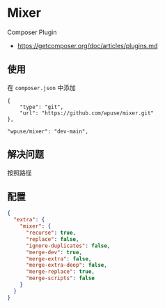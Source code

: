 # Mixer

Composer Plugin

- https://getcomposer.org/doc/articles/plugins.md

## 使用

在 `composer.json` 中添加

```
{
    "type": "git",
    "url": "https://github.com/wpuse/mixer.git"
},

"wpuse/mixer": "dev-main",
```

## 解决问题

按照路径

## 配置

```json
{
  "extra": {
    "mixer": {
      "recurse": true,
      "replace": false,
      "ignore-duplicates": false,
      "merge-dev": true,
      "merge-extra": false,
      "merge-extra-deep": false,
      "merge-replace": true,
      "merge-scripts": false
    }
  }
}
```
